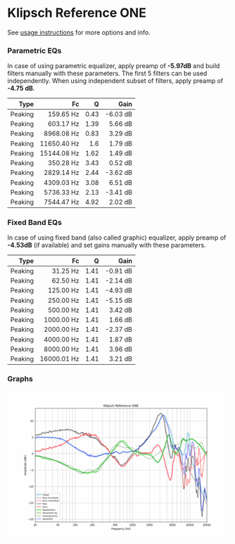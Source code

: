 # Klipsch Reference ONE
See [usage instructions](https://github.com/jaakkopasanen/AutoEq#usage) for more options and info.

### Parametric EQs
In case of using parametric equalizer, apply preamp of **-5.97dB** and build filters manually
with these parameters. The first 5 filters can be used independently.
When using independent subset of filters, apply preamp of **-4.75 dB**.

| Type    | Fc          |    Q | Gain     |
|--------:|------------:|-----:|---------:|
| Peaking | 159.65 Hz   | 0.43 | -6.03 dB |
| Peaking | 603.17 Hz   | 1.39 | 5.66 dB  |
| Peaking | 8968.08 Hz  | 0.83 | 3.29 dB  |
| Peaking | 11650.40 Hz | 1.6  | 1.79 dB  |
| Peaking | 15144.08 Hz | 1.62 | 1.49 dB  |
| Peaking | 350.28 Hz   | 3.43 | 0.52 dB  |
| Peaking | 2829.14 Hz  | 2.44 | -3.62 dB |
| Peaking | 4309.03 Hz  | 3.08 | 6.51 dB  |
| Peaking | 5736.33 Hz  | 2.13 | -3.41 dB |
| Peaking | 7544.47 Hz  | 4.92 | 2.02 dB  |

### Fixed Band EQs
In case of using fixed band (also called graphic) equalizer, apply preamp of **-4.53dB**
(if available) and set gains manually with these parameters.

| Type    | Fc          |    Q | Gain     |
|--------:|------------:|-----:|---------:|
| Peaking | 31.25 Hz    | 1.41 | -0.91 dB |
| Peaking | 62.50 Hz    | 1.41 | -2.14 dB |
| Peaking | 125.00 Hz   | 1.41 | -4.93 dB |
| Peaking | 250.00 Hz   | 1.41 | -5.15 dB |
| Peaking | 500.00 Hz   | 1.41 | 3.42 dB  |
| Peaking | 1000.00 Hz  | 1.41 | 1.66 dB  |
| Peaking | 2000.00 Hz  | 1.41 | -2.37 dB |
| Peaking | 4000.00 Hz  | 1.41 | 1.87 dB  |
| Peaking | 8000.00 Hz  | 1.41 | 3.96 dB  |
| Peaking | 16000.01 Hz | 1.41 | 3.21 dB  |

### Graphs
![](./Klipsch%20Reference%20ONE.png)